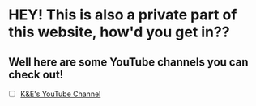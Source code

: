 # HEY! This is also a private part of this website, how'd you get in??
## Well here are some YouTube channels you can check out!
- [ ] [K&E's YouTube Channel](http://www.websitenotfound.com/)
